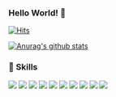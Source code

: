 
### Hello World! 👋


[![Hits](https://hits.seeyoufarm.com/api/count/incr/badge.svg?url=https%3A%2F%2Fgithub.com%2Fw8230%2Fhit-counter&count_bg=%2379C83D&title_bg=%23555555&icon=&icon_color=%23E7E7E7&title=hits&edge_flat=false)](https://hits.seeyoufarm.com)
  
[![Anurag's github stats](https://github-readme-stats.vercel.app/api?username=w8230)](https://github.com/anuraghazra/github-readme-stats)

### 💪 Skills
<img src="https://img.shields.io/badge/Android-3DDC84?style=flat-square&logo=Android&logoColor=white"/>
<img src="https://img.shields.io/badge/flutter-3DDC84?style=flat-square&logo=flutter&logoColor=white"/>
<img src="https://img.shields.io/badge/Spring-48AD5F?style=flat-square&logo=Spring&logoColor=white"/>
<img src="https://img.shields.io/badge/SpringBoot-48AD5F?style=flat-square&logo=SpringBoot&logoColor=white"/>
<img src="https://img.shields.io/badge/mariaDB-E43422?style=flat-square&logo=codeigniter&logoColor=white"/>
<img src="https://img.shields.io/badge/Mysql-E43422?style=flat-square&logo=mysql&logoColor=white"/>
<img src="https://img.shields.io/badge/CI-E43422?style=flat-square&logo=mariadb&logoColor=white"/>
<img src="https://img.shields.io/badge/Js-E43422?style=flat-square&logo=javascript&logoColor=white"/>
<img src="https://img.shields.io/badge/html5-E43422?style=flat-square&logo=html5&logoColor=white"/>
<img src="https://img.shields.io/badge/css3-E43422?style=flat-square&logo=css3&logoColor=white"/>
